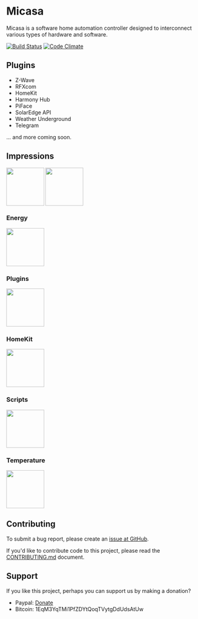 # Micasa

Micasa is a software home automation controller designed to interconnect various types of hardware and software.

[![Build Status](https://travis-ci.org/fellownet/micasa.svg?branch=master)](https://travis-ci.org/fellownet/micasa)
[![Code Climate](https://codeclimate.com/github/fellownet/micasa/badges/gpa.svg)](https://codeclimate.com/github/fellownet/micasa)

## Plugins

- Z-Wave
- RFXcom
- HomeKit
- Harmony Hub
- PiFace
- SolarEdge API
- Weather Underground
- Telegram

... and more coming soon.

## Impressions

<img src="/../support/support/readme/dashboard.png?raw=true" height="100" align="left">
<img src="/../support/support/readme/devices.png?raw=true" height="100">

### Energy
<img src="/../support/support/readme/energy.png?raw=true" height="100">

### Plugins
<img src="/../support/support/readme/plugins.png?raw=true" height="100">

### HomeKit
<img src="/../support/support/readme/homekit.png?raw=true" height="100">

### Scripts
<img src="/../support/support/readme/scripts.png?raw=true" height="100">

### Temperature
<img src="/../support/support/readme/tempwtrendline.png?raw=true" height="100">

## Contributing

To submit a bug report, please create an [issue at GitHub](https://github.com/fellownet/micasa/issues/new).

If you'd like to contribute code to this project, please read the
[CONTRIBUTING.md](https://github.com/fellownet/micasa/blob/master/CONTRIBUTING.md) document.

## Support

If you like this project, perhaps you can support us by making a donation?
- Paypal: [Donate](https://www.paypal.com/cgi-bin/webscr?cmd=_s-xclick&hosted_button_id=VQNGE3N5L6MKS)
- Bitcoin: 1EqM3YqTMi1PfZDYtQoqTVytgDdUdsAtUw

